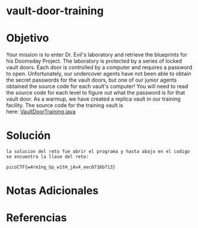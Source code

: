 # vault-door-training

# Objetivo
Your mission is to enter Dr. Evil's laboratory and retrieve the blueprints for his Doomsday Project. The laboratory is protected by a series of locked vault doors. Each door is controlled by a computer and requires a password to open. Unfortunately, our undercover agents have not been able to obtain the secret passwords for the vault doors, but one of our junior agents obtained the source code for each vault's computer! You will need to read the source code for each level to figure out what the password is for that vault door. As a warmup, we have created a replica vault in our training facility. The source code for the training vault is here: [VaultDoorTraining.java](https://jupiter.challenges.picoctf.org/static/1afdf83322ee9c0040f8e3a3c047e18b/VaultDoorTraining.java)
# Solución 
```
la solucion del reto fue abrir el programa y hasta abajo en el codigo se encuentra la llave del reto:

picoCTF{w4rm1ng_Up_w1tH_jAv4_eec0716b713}
```
# Notas Adicionales

# Referencias